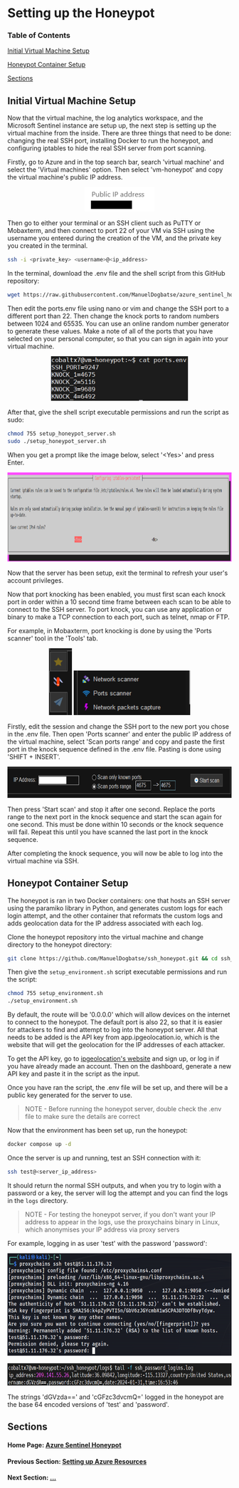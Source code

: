 # Setting up the Honeypot

### Table of Contents

[Initial Virtual Machine Setup](#initial-virtual-machine-setup)

[Honeypot Container Setup](#honeypot-container-setup)

[Sections](#sections)

## Initial Virtual Machine Setup

Now that the virtual machine, the log analytics workspace, and the Microsoft Sentinel instance are setup up, the next step is setting up the virtual machine from the inside. There are three things that need to be done: changing the real SSH port, installing Docker to run the honeypot, and configuring iptables to hide the real SSH server from port scanning.

Firstly, go to Azure and in the top search bar, search 'virtual machine' and select the 'Virtual machines' option. Then select 'vm-honeypot' and copy the virtual machine's public IP address.

<p align="center">
<img src="../../images/pub_ip_addr.png" alt="Virtual machine's public IP address" height=55px>
</p>

Then go to either your terminal or an SSH client such as PuTTY or Mobaxterm, and then connect to port 22 of your VM via SSH using the username you entered during the creation of the VM, and the private key you created in the terminal.

```bash
ssh -i <private_key> <username>@<ip_address>
```

In the terminal, download the .env file and the shell script from this GitHub repository:

```bash
wget https://raw.githubusercontent.com/ManuelDogbatse/azure_sentinel_honeypot/main/contents/honeypot_setup/files/ports.env ; wget https://raw.githubusercontent.com/ManuelDogbatse/azure_sentinel_honeypot/main/contents/honeypot_setup/files/setup_honeypot_server.sh
```

Then edit the ports.env file using nano or vim and change the SSH port to a different port than 22. Then change the knock ports to random numbers between 1024 and 65535. You can use an online random number generator to generate these values. Make a note of all of the ports that you have selected on your personal computer, so that you can sign in again into your virtual machine.

<p align="center">
<img src="../../images/ports.png" alt="Ports for virtual machine" height=100px>
</p>

After that, give the shell script executable permissions and run the script as sudo:

```bash
chmod 755 setup_honeypot_server.sh
sudo ./setup_honeypot_server.sh
```

When you get a prompt like the image below, select '\<Yes\>' and press Enter.

<p align="center">
<img src="../../images/iptables_prompt.png" alt="iptables prompt" height=200px>
</p>

Now that the server has been setup, exit the terminal to refresh your user's account privileges.

Now that port knocking has been enabled, you must first scan each knock port in order within a 10 second time frame between each scan to be able to connect to the SSH server. To port knock, you can use any application or binary to make a TCP connection to each port, such as telnet, nmap or FTP.

For example, in Mobaxterm, port knocking is done by using the 'Ports scanner' tool in the 'Tools' tab.

<p align="center">
<img src="../../images/tools_tab.png" alt="iptables prompt" height=150px>
<img src="../../images/ports_scanner_tool.png" alt="iptables prompt" height=100px>
</p>

Firstly, edit the session and change the SSH port to the new port you chose in the .env file. Then open 'Ports scanner' and enter the public IP address of the virtual machine, select 'Scan ports range' and copy and paste the first port in the knock sequence defined in the .env file. Pasting is done using 'SHIFT + INSERT'.

<p align="center">
<img src="../../images/ports_scanner_knock.png" alt="iptables prompt" height=70px>
</p>

Then press 'Start scan' and stop it after one second. Replace the ports range to the next port in the knock sequence and start the scan again for one second. This must be done within 10 seconds or the knock sequence will fail. Repeat this until you have scanned the last port in the knock sequence.

After completing the knock sequence, you will now be able to log into the virtual machine via SSH.

## Honeypot Container Setup

The honeypot is ran in two Docker containers: one that hosts an SSH server using the paramiko library in Python, and generates custom logs for each login attempt, and the other container that reformats the custom logs and adds geolocation data for the IP address associated with each log.

Clone the honeypot repository into the virtual machine and change directory to the honeypot directory:

```bash
git clone https://github.com/ManuelDogbatse/ssh_honeypot.git && cd ssh_honeypot
```

Then give the ```setup_environment.sh``` script executable permissions and run the script:

```bash
chmod 755 setup_environment.sh
./setup_environment.sh
```

By default, the route will be '0.0.0.0' which will allow devices on the internet to connect to the honeypot. The default port is also 22, so that it is easier for attackers to find and attempt to log into the honeypot server. All that needs to be added is the API key from app.ipgeolocation.io, which is the website that will get the geolocation for the IP addresses of each attacker.

To get the API key, go to [ipgeolocation's website](https://app.ipgeolocation.io) and sign up, or log in if you have already made an account. Then on the dashboard, generate a new API key and paste it in the script as the input.

Once you have ran the script, the .env file will be set up, and there will be a public key generated for the server to use.

> NOTE - Before running the honeypot server, double check the .env file to make sure the details are correct

Now that the environment has been set up, run the honeypot:

```bash
docker compose up -d
```

Once the server is up and running, test an SSH connection with it:

```bash
ssh test@<server_ip_address>
```

It should return the normal SSH outputs, and when you try to login with a password or a key, the server will log the attempt and you can find the logs in the ```logs``` directory.

> NOTE - For testing the honeypot server, if you don't want your IP address to appear in the logs, use the proxychains binary in Linux, which anonymises your IP address via proxy servers

For example, logging in as user 'test' with the password 'password':

<p align="center">
<img src="../../images/ssh_test.png" alt="Testing honeypot with Kali Linux" height=230px>
</p>

<p align="center">
<img src="../../images/honeypot_log_test.png" alt="Testing honeypot logs" height=50px>
</p>

The strings 'dGVzda==' and 'cGFzc3dvcmQ=' logged in the honeypot are the base 64 encoded versions of 'test' and 'password'.

## Sections

#### Home Page: [Azure Sentinel Honeypot](../../)

#### Previous Section: [Setting up Azure Resources](../azure_setup/)

#### Next Section: [...](...)
